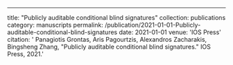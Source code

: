 ---
title: "Publicly auditable conditional blind signatures"
collection: publications
category: manuscripts
permalink: /publication/2021-01-01-Publicly-auditable-conditional-blind-signatures
date: 2021-01-01
venue: 'IOS Press'
citation: ' Panagiotis Grontas,  Aris Pagourtzis,  Alexandros Zacharakis,  Bingsheng Zhang, &quot;Publicly auditable conditional blind signatures.&quot; IOS Press, 2021.'